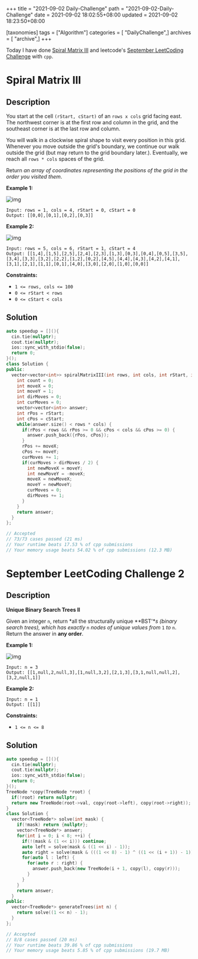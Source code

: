 +++
title = "2021-09-02 Daily-Challenge"
path = "2021-09-02-Daily-Challenge"
date = 2021-09-02 18:02:55+08:00
updated = 2021-09-02 18:23:50+08:00

[taxonomies]
tags = ["Algorithm"]
categories = [ "DailyChallenge",]
archives = [ "archive",]
+++

Today I have done [Spiral Matrix III](https://leetcode.com/problems/spiral-matrix-iii/description/) and leetcode's [September LeetCoding Challenge](https://leetcode.com/explore/featured/card/september-leetcoding-challenge-2021/636/week-1-september-1st-september-7th/3961/) with `cpp`.

<!-- more -->

# Spiral Matrix III

## Description

You start at the cell `(rStart, cStart)` of an `rows x cols` grid facing east. The northwest corner is at the first row and column in the grid, and the southeast corner is at the last row and column.

You will walk in a clockwise spiral shape to visit every position in this grid. Whenever you move outside the grid's boundary, we continue our walk outside the grid (but may return to the grid boundary later.). Eventually, we reach all `rows * cols` spaces of the grid.

Return *an array of coordinates representing the positions of the grid in the order you visited them*.

 

**Example 1:**

![img](https://s3-lc-upload.s3.amazonaws.com/uploads/2018/08/24/example_1.png)

```
Input: rows = 1, cols = 4, rStart = 0, cStart = 0
Output: [[0,0],[0,1],[0,2],[0,3]]
```

**Example 2:**

![img](https://s3-lc-upload.s3.amazonaws.com/uploads/2018/08/24/example_2.png)

```
Input: rows = 5, cols = 6, rStart = 1, cStart = 4
Output: [[1,4],[1,5],[2,5],[2,4],[2,3],[1,3],[0,3],[0,4],[0,5],[3,5],[3,4],[3,3],[3,2],[2,2],[1,2],[0,2],[4,5],[4,4],[4,3],[4,2],[4,1],[3,1],[2,1],[1,1],[0,1],[4,0],[3,0],[2,0],[1,0],[0,0]]
```

 

**Constraints:**

- `1 <= rows, cols <= 100`
- `0 <= rStart < rows`
- `0 <= cStart < cols`

## Solution

``` cpp
auto speedup = [](){
  cin.tie(nullptr);
  cout.tie(nullptr);
  ios::sync_with_stdio(false);
  return 0;
}();
class Solution {
public:
  vector<vector<int>> spiralMatrixIII(int rows, int cols, int rStart, int cStart) {
    int count = 0;
    int moveX = 0;
    int moveY = 1;
    int dirMoves = 0;
    int curMoves = 0;
    vector<vector<int>> answer;
    int rPos = rStart;
    int cPos = cStart;
    while(answer.size() < rows * cols) {
      if(rPos < rows && rPos >= 0 && cPos < cols && cPos >= 0) {
        answer.push_back({rPos, cPos});
      }
      rPos += moveX;
      cPos += moveY;
      curMoves += 1;
      if(curMoves > dirMoves / 2) {
        int newMoveX = moveY;
        int newMoveY = -moveX;
        moveX = newMoveX;
        moveY = newMoveY;
        curMoves = 0;
        dirMoves += 1;
      }
    }
    return answer;
  }
};

// Accepted
// 73/73 cases passed (21 ms)
// Your runtime beats 17.53 % of cpp submissions
// Your memory usage beats 54.02 % of cpp submissions (12.3 MB)
```

# September LeetCoding Challenge 2

## Description

**Unique Binary Search Trees II**

Given an integer `n`, return *all the structurally unique **BST'**s (binary search trees), which has exactly* `n` *nodes of unique values from* `1` *to* `n`. Return the answer in **any order**.

 

**Example 1:**

![img](https://assets.leetcode.com/uploads/2021/01/18/uniquebstn3.jpg)

```
Input: n = 3
Output: [[1,null,2,null,3],[1,null,3,2],[2,1,3],[3,1,null,null,2],[3,2,null,1]]
```

**Example 2:**

```
Input: n = 1
Output: [[1]]
```

 

**Constraints:**

- `1 <= n <= 8`

## Solution

``` cpp
auto speedup = [](){
  cin.tie(nullptr);
  cout.tie(nullptr);
  ios::sync_with_stdio(false);
  return 0;
}();
TreeNode *copy(TreeNode *root) {
  if(!root) return nullptr;
  return new TreeNode(root->val, copy(root->left), copy(root->right));
}
class Solution {
  vector<TreeNode*> solve(int mask) {
    if(!mask) return {nullptr};
    vector<TreeNode*> answer;
    for(int i = 0; i < 8; ++i) {
      if(!(mask & (1 << i))) continue;
      auto left = solve(mask & ((1 << i) - 1));
      auto right = solve(mask & (((1 << 8) - 1) ^ ((1 << (i + 1)) - 1)));
      for(auto l : left) {
        for(auto r : right) {
          answer.push_back(new TreeNode(i + 1, copy(l), copy(r)));
        }
      }
    }
    return answer;
  }
public:
  vector<TreeNode*> generateTrees(int n) {
    return solve((1 << n) - 1);
  }
};

// Accepted
// 8/8 cases passed (20 ms)
// Your runtime beats 39.86 % of cpp submissions
// Your memory usage beats 5.85 % of cpp submissions (19.7 MB)
```
